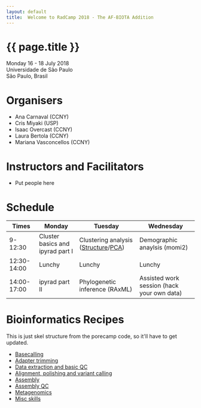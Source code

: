 ```yaml
---
layout: default
title:  Welcome to RadCamp 2018 - The AF-BIOTA Addition
---
```


# {{ page.title }}

Monday 16 - 18 July 2018\
Universidade de São Paulo\
São Paulo, Brasil

# Organisers

  - Ana Carnaval (CCNY)
  - Cris Miyaki (USP)
  - Isaac Overcast (CCNY)
  - Laura Bertola (CCNY)
  - Mariana Vasconcellos (CCNY)

# Instructors and Facilitators

  - Put people here

# Schedule

Times            | Monday | Tuesday | Wednesday
-----            | ------ | ------- | ---------
9-12:30     | Cluster basics and ipyrad part I | Clustering analysis ([Structure](https://nbviewer.jupyter.org/github/dereneaton/ipyrad/blob/master/tests/cookbook-structure-pedicularis.ipynb)/[PCA]()) | Demographic anaylsis (momi2)
12:30-14:00 | Lunchy | Lunchy | Lunchy
14:00-17:00 |ipyrad part II | Phylogenetic inference (RAxML) | Assisted work session (hack your own data)


# Bioinformatics Recipes

This is just skel structure from the porecamp code, so it'll have to get updated.

* [Basecalling]()
* [Adapter trimming]()
* [Data extraction and basic QC]()
* [Alignment, polishing and variant calling]()
* [Assembly]()
* [Assembly QC]()
* [Metagenomics]()
* [Misc skills]()

